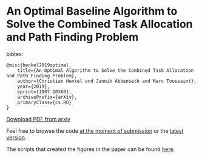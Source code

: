 # An Optimal Baseline Algorithm to Solve the Combined Task Allocation and Path Finding Problem

bibtex:
```
@misc{henkel2019optimal,
    title={An Optimal Algorithm to Solve the Combined Task Allocation and Path Finding Problem},
    author={Christian Henkel and Jannik Abbenseth and Marc Toussaint},
    year={2019},
    eprint={1907.10360},
    archivePrefix={arXiv},
    primaryClass={cs.RO}
}
```
[Download PDF from arxiv](https://arxiv.org/abs/1907.10360)

Feel free to browse the code [at the moment of submission](https://github.com/ct2034/miriam/releases/tag/iros19) or the [latest version](https://github.com/ct2034/miriam).

The scripts that created the figures in the paper can be found [here](https://github.com/ct2034/miriam/tree/iros19/planner/tcbs/results).
